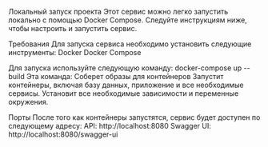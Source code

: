 Локальный запуск проекта
Этот сервис можно легко запустить локально с помощью Docker Compose. Следуйте инструкциям ниже, чтобы настроить и запустить сервис.

Требования
Для запуска сервиса необходимо установить следующие инструменты:
Docker
Docker Compose

Для запуска используйте следующую команду:
docker-compose up --build
Эта команда:
Соберет образы для контейнеров
Запустит контейнеры, включая базу данных, приложение и все необходимые сервисы.
Установит все необходимые зависимости и переменные окружения.

Порты
После того как контейнеры запустятся, сервис будет доступен по следующему адресу:
API: http://localhost:8080
Swagger UI: http://localhost:8080/swagger-ui
